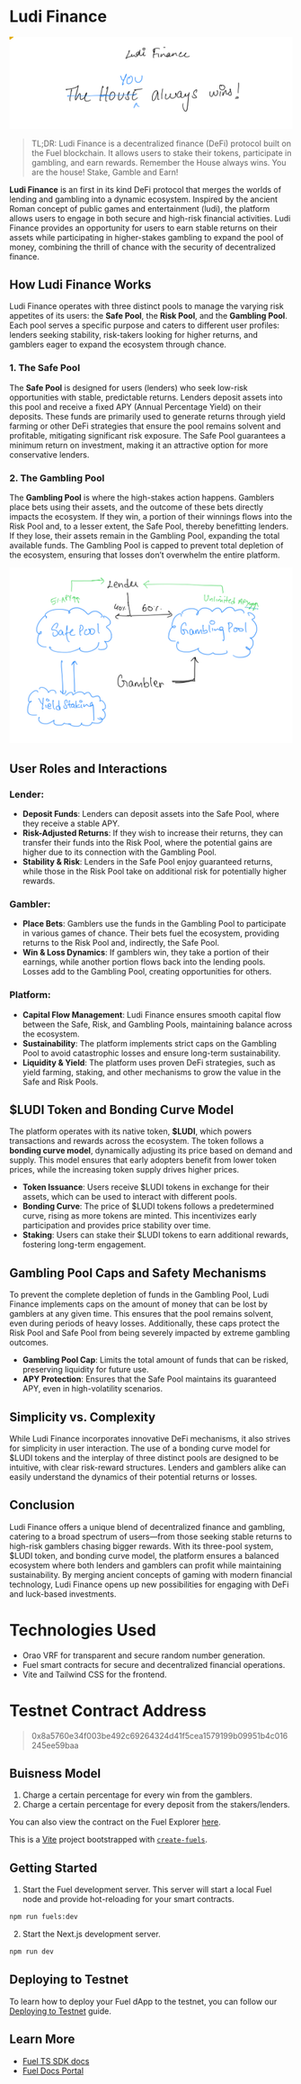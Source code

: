 # Ludi Finance

![Banner](assets/Banner.jpeg)

> TL;DR: Ludi Finance is a decentralized finance (DeFi) protocol built on the Fuel blockchain. It allows users to stake their tokens, participate in gambling, and earn rewards. Remember the House always wins. You are the house! Stake, Gamble and Earn!


**Ludi Finance** is an first in its kind DeFi protocol that merges the worlds of lending and gambling into a dynamic ecosystem. Inspired by the ancient Roman concept of public games and entertainment (ludi), the platform allows users to engage in both secure and high-risk financial activities. Ludi Finance provides an opportunity for users to earn stable returns on their assets while participating in higher-stakes gambling to expand the pool of money, combining the thrill of chance with the security of decentralized finance.

## How Ludi Finance Works

Ludi Finance operates with three distinct pools to manage the varying risk appetites of its users: the **Safe Pool**, the **Risk Pool**, and the **Gambling Pool**. Each pool serves a specific purpose and caters to different user profiles: lenders seeking stability, risk-takers looking for higher returns, and gamblers eager to expand the ecosystem through chance.

### 1. The Safe Pool
The **Safe Pool** is designed for users (lenders) who seek low-risk opportunities with stable, predictable returns. Lenders deposit assets into this pool and receive a fixed APY (Annual Percentage Yield) on their deposits. These funds are primarily used to generate returns through yield farming or other DeFi strategies that ensure the pool remains solvent and profitable, mitigating significant risk exposure. The Safe Pool guarantees a minimum return on investment, making it an attractive option for more conservative lenders.

### 2. The Gambling Pool
The **Gambling Pool** is where the high-stakes action happens. Gamblers place bets using their assets, and the outcome of these bets directly impacts the ecosystem. If they win, a portion of their winnings flows into the Risk Pool and, to a lesser extent, the Safe Pool, thereby benefitting lenders. If they lose, their assets remain in the Gambling Pool, expanding the total available funds. The Gambling Pool is capped to prevent total depletion of the ecosystem, ensuring that losses don’t overwhelm the entire platform.


![Ludi Finance](assets/graph.jpeg)

## User Roles and Interactions

### Lender:
- **Deposit Funds**: Lenders can deposit assets into the Safe Pool, where they receive a stable APY.
- **Risk-Adjusted Returns**: If they wish to increase their returns, they can transfer their funds into the Risk Pool, where the potential gains are higher due to its connection with the Gambling Pool.
- **Stability & Risk**: Lenders in the Safe Pool enjoy guaranteed returns, while those in the Risk Pool take on additional risk for potentially higher rewards.

### Gambler:
- **Place Bets**: Gamblers use the funds in the Gambling Pool to participate in various games of chance. Their bets fuel the ecosystem, providing returns to the Risk Pool and, indirectly, the Safe Pool.
- **Win & Loss Dynamics**: If gamblers win, they take a portion of their earnings, while another portion flows back into the lending pools. Losses add to the Gambling Pool, creating opportunities for others.

### Platform:
- **Capital Flow Management**: Ludi Finance ensures smooth capital flow between the Safe, Risk, and Gambling Pools, maintaining balance across the ecosystem.
- **Sustainability**: The platform implements strict caps on the Gambling Pool to avoid catastrophic losses and ensure long-term sustainability.
- **Liquidity & Yield**: The platform uses proven DeFi strategies, such as yield farming, staking, and other mechanisms to grow the value in the Safe and Risk Pools.

## $LUDI Token and Bonding Curve Model
The platform operates with its native token, **$LUDI**, which powers transactions and rewards across the ecosystem. The token follows a **bonding curve model**, dynamically adjusting its price based on demand and supply. This model ensures that early adopters benefit from lower token prices, while the increasing token supply drives higher prices.

- **Token Issuance**: Users receive $LUDI tokens in exchange for their assets, which can be used to interact with different pools.
- **Bonding Curve**: The price of $LUDI tokens follows a predetermined curve, rising as more tokens are minted. This incentivizes early participation and provides price stability over time.
- **Staking**: Users can stake their $LUDI tokens to earn additional rewards, fostering long-term engagement.

## Gambling Pool Caps and Safety Mechanisms
To prevent the complete depletion of funds in the Gambling Pool, Ludi Finance implements caps on the amount of money that can be lost by gamblers at any given time. This ensures that the pool remains solvent, even during periods of heavy losses. Additionally, these caps protect the Risk Pool and Safe Pool from being severely impacted by extreme gambling outcomes.

- **Gambling Pool Cap**: Limits the total amount of funds that can be risked, preserving liquidity for future use.
- **APY Protection**: Ensures that the Safe Pool maintains its guaranteed APY, even in high-volatility scenarios.

## Simplicity vs. Complexity
While Ludi Finance incorporates innovative DeFi mechanisms, it also strives for simplicity in user interaction. The use of a bonding curve model for $LUDI tokens and the interplay of three distinct pools are designed to be intuitive, with clear risk-reward structures. Lenders and gamblers alike can easily understand the dynamics of their potential returns or losses.

## Conclusion
Ludi Finance offers a unique blend of decentralized finance and gambling, catering to a broad spectrum of users—from those seeking stable returns to high-risk gamblers chasing bigger rewards. With its three-pool system, $LUDI token, and bonding curve model, the platform ensures a balanced ecosystem where both lenders and gamblers can profit while maintaining sustainability. By merging ancient concepts of gaming with modern financial technology, Ludi Finance opens up new possibilities for engaging with DeFi and luck-based investments.

# Technologies Used

- Orao VRF for transparent and secure random number generation.
- Fuel smart contracts for secure and decentralized financial operations.
- Vite and Tailwind CSS for the frontend.

# Testnet Contract Address

> 0x8a5760e34f003be492c69264324d41f5cea1579199b09951b4c016245ee59baa

## Buisness Model

1. Charge a certain percentage for every win from the gamblers.
2. Charge a certain percentage for every deposit from the stakers/lenders.


You can also view the contract on the Fuel Explorer [here](https://explorer.fuel.network/contracts/0x8a5760e34f003be492c69264324d41f5cea1579199b09951b4c016245ee59baa).

This is a [Vite](https://vitejs.dev/) project bootstrapped with [`create-fuels`](https://github.com/FuelLabs/fuels-ts/tree/master/packages/create-fuels).

## Getting Started

1. Start the Fuel development server. This server will start a local Fuel node and provide hot-reloading for your smart contracts.

```bash
npm run fuels:dev
```

2. Start the Next.js development server.

```bash
npm run dev
```

## Deploying to Testnet

To learn how to deploy your Fuel dApp to the testnet, you can follow our [Deploying to Testnet](https://docs.fuel.network/docs/fuels-ts/creating-a-fuel-dapp/deploying-a-dapp-to-testnet/) guide.

## Learn More

- [Fuel TS SDK docs](https://docs.fuel.network/docs/fuels-ts/)
- [Fuel Docs Portal](https://docs.fuel.network/)
